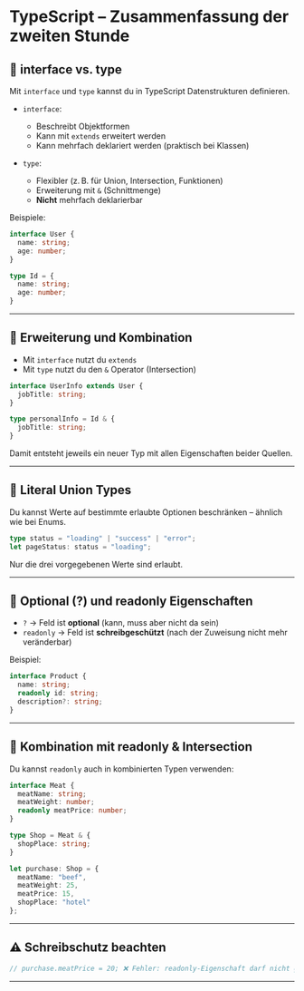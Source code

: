 
# TypeScript – Zusammenfassung der zweiten Stunde

## 🧱 interface vs. type  
Mit `interface` und `type` kannst du in TypeScript Datenstrukturen definieren.

- `interface`:  
  - Beschreibt Objektformen  
  - Kann mit `extends` erweitert werden  
  - Kann mehrfach deklariert werden (praktisch bei Klassen)

- `type`:  
  - Flexibler (z. B. für Union, Intersection, Funktionen)  
  - Erweiterung mit `&` (Schnittmenge)  
  - **Nicht** mehrfach deklarierbar

Beispiele:
```ts
interface User {
  name: string;
  age: number;
}

type Id = {
  name: string;
  age: number;
}
```

---

## 🔗 Erweiterung und Kombination  
- Mit `interface` nutzt du `extends`  
- Mit `type` nutzt du den `&` Operator (Intersection)

```ts
interface UserInfo extends User {
  jobTitle: string;
}

type personalInfo = Id & {
  jobTitle: string;
}
```

Damit entsteht jeweils ein neuer Typ mit allen Eigenschaften beider Quellen.

---

## 🎯 Literal Union Types  
Du kannst Werte auf bestimmte erlaubte Optionen beschränken – ähnlich wie bei Enums.

```ts
type status = "loading" | "success" | "error";
let pageStatus: status = "loading";
```

Nur die drei vorgegebenen Werte sind erlaubt.

---

## 🧩 Optional (?) und readonly Eigenschaften  
- `?` → Feld ist **optional** (kann, muss aber nicht da sein)  
- `readonly` → Feld ist **schreibgeschützt** (nach der Zuweisung nicht mehr veränderbar)

Beispiel:
```ts
interface Product {
  name: string;
  readonly id: string;
  description?: string;
}
```

---

## 🛒 Kombination mit readonly & Intersection  
Du kannst `readonly` auch in kombinierten Typen verwenden:

```ts
interface Meat {
  meatName: string;
  meatWeight: number;
  readonly meatPrice: number;
}

type Shop = Meat & {
  shopPlace: string;
}

let purchase: Shop = {
  meatName: "beef",
  meatWeight: 25,
  meatPrice: 15,
  shopPlace: "hotel"
};
```

---

## ⚠️ Schreibschutz beachten  
```ts
// purchase.meatPrice = 20; ❌ Fehler: readonly-Eigenschaft darf nicht geändert werden
```

---


